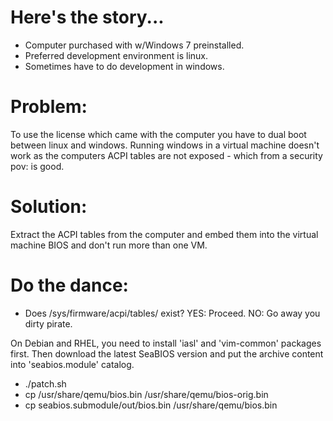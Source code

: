 # Here's the story...

- Computer purchased with w/Windows 7 preinstalled.
- Preferred development environment is linux.
- Sometimes have to do development in windows.

# Problem:

To use the license which came with the computer you have to dual boot between
linux and windows. Running windows in a virtual machine doesn't work as the
computers ACPI tables are not exposed - which from a security pov: is good.

# Solution:

Extract the ACPI tables from the computer and embed them into the virtual
machine BIOS and don't run more than one VM.

# Do the dance:
- Does /sys/firmware/acpi/tables/ exist?
    YES: Proceed.
    NO: Go away you dirty pirate.

On Debian and RHEL, you need to install 'iasl' and 'vim-common' packages first.
Then download the latest SeaBIOS version and put the archive content into 'seabios.module' catalog.

- ./patch.sh
- cp /usr/share/qemu/bios.bin /usr/share/qemu/bios-orig.bin
- cp seabios.submodule/out/bios.bin /usr/share/qemu/bios.bin
